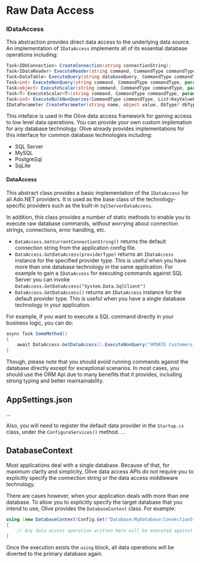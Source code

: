 # Raw Data Access


### IDataAccess
This abstraction provides direct data access to the underlying data source. An implementation of `IDataAccess` implements all of its essential database operations including:
```csharp
Task<IDbConnection> CreateConnection(string connectionString);
Task<IDataReader> ExecuteReader(string command, CommandType commandType, params IDataParameter[] @params);
Task<DataTable> ExecuteQuery(string databaseQuery, CommandType commandType, params IDataParameter[] @params);
Task<int> ExecuteNonQuery(string command, CommandType commandType, params IDataParameter[] @params);
Task<object> ExecuteScalar(string command, CommandType commandType, params IDataParameter[] @params);
Task<T> ExecuteScalar<T>(string command, CommandType commandType, params IDataParameter[] @params);
Task<int> ExecuteBulkNonQueries(CommandType commandType, List<KeyValuePair<string, IDataParameter[]>> commands);
IDataParameter CreateParameter(string name, object value, DbType? dbType);
```

This inteface is used in the Olive data access framework for gaining access to low level data operations. You can provide your own custom implemation for any database technology. Olive already provides implementations for this interface for common database technologies including: 

- SQL Server
- MySQL
- PostgreSql
- SqLite

#### DataAccess
This abstract class provides a basic implementation of the `IDataAccess` for all Ado.NET providers. It is used as the base class of the technology-specific providers such as the built-in `SqlServerDataAccess`. 

In addition, this class provides a number of static methods to enable you to execute raw database commands, without worrying about connection strings, connections, error handling, etc.

- `DataAccess.GetCurrentConnectionString()` returns the default connection string from the application config file.
- `DataAccess.GetDataAccess(providerType)` returns an `IDataAccess` instance for the specified provider type. This is useful when you have more than one database technology in the same application. For example to gain a `IDataAccess` for executing commands against SQL Server you can invoke `DataAccess.GetDataAccess("System.Data.SqlClient")`
- `DataAccess.GetDataAccess()` returns an `IDataAccess` instance for the default provider type. This is useful when you have a single database technology in your application.

For example, if you want to execute a SQL command directly in your business logic, you can do:
```csharp
async Task SomeMethod()
{
    await DataAccess.GetDataAccess().ExecuteNonQuery("UPDATE Customers SET IsArchived = 1");
}
```
Though, please note that you should avoid running commands against the database directly except for exceptional scenarios.
In most cases, you should use the ORM Api due to many benefits that it provides, including strong typing and better maintainability.

## AppSettings.json
...

Also, you will need to register the default data provider in the `Startup.cs` class, under the `ConfigureServices()` method.
...

## DatabaseContext
Most applications deal with a single database. Because of that, for maximum clarity and simplicity, Olive data access APIs do not require you to explicitly specify the connection string or the data access middleware technology.

There are cases however, when your application deals with more than one database. To allow you to explicitly specify the target database that you intend to use, Olive provides the `DatabaseContext` class. For example:

```csharp
using (new DatabaseContext(Config.Get("Database:MyDatabase:ConnectionString")))
{
    // Any data access operation written here will be executed against that database.
}
```
Once the execution exists the `using` block, all data operations will be diverted to the primary database again.

